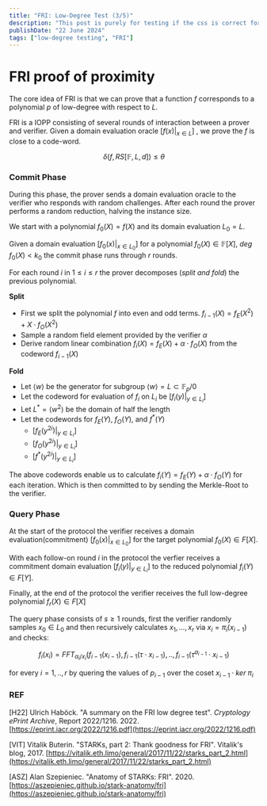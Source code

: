 ```yaml
---
title: "FRI: Low-Degree Test (3/5)"
description: "This post is purely for testing if the css is correct for the title on the page"
publishDate: "22 June 2024"
tags: ["low-degree testing", "FRI"]
---
```


# FRI proof of proximity

The core idea of FRI is that we can prove that a function $f$ corresponds to a polynomial $p$ of low-degree with respect to $L$.

FRI is a IOPP consisting of several rounds of interaction between a prover and verifier. Given  a domain evaluation oracle $[f(x)|_{x\in L}]$ , we prove the $f$ is close to a code-word. 

$$
\delta(f,RS[\mathbb{F}, L, d]) \le \theta
$$

### Commit Phase
 
   During this phase, the prover sends a domain evaluation oracle to the verifier who responds with random challenges. After each round the prover performs a random reduction, halving the instance size.
   
   We start with a polynomial $f_0(X)=f(X)$ and its domain evaluation $L_0=L$. 
   
   Given a domain evaluation $[f_0(x)|_{x\in L_0}]$ for a polynomial $f_0(X) \in \mathbb{F}[X]$, $deg \; f_0(X)<k_0$ the commit phase runs through $r$ rounds.
   
   For each round $i$ in $1 \le i \le r$ the prover decomposes (*split and fold*) the previous polynomial.
   
   **Split** 

*    First we split the polynomial $f$ into even and odd terms.  $f_{i-1}(X) = f_E(X^2) + X \cdot f_O(X^2)$
*    Sample a random field element provided by the verifier $\alpha$
*    Derive random linear combination $f_i(X)=f_E(X)+\alpha \cdot f_O(X)$ from the codeword $f_{i-1}(X)$

**Fold**

* Let $\langle w \rangle$ be the generator for subgroup $\langle w \rangle = L \subset \mathbb{F}_p/{0}$
* Let the codeword for evaluation of $f_i$ on $L_i$ be $[f_i(y)|_{y \in L_i}]$
* Let $L^*=\langle w^2 \rangle$ be the domain of half the length
* Let the codewords for $f_E(Y)$, $f_O(Y)$, and $f^*(Y)$
    * $[f_E(y^{2i})|_{y \in L_i}]$
    * $[f_O(y^{2i})|_{y \in L_i}]$
    * $[f^*(y^{2i})|_{y \in L_i}]$
    
The above codewords enable us to calculate $f_i(Y) = f_E(Y) + \alpha \cdot f_O(Y)$ for each iteration.  Which is then committed to by sending the Merkle-Root to the verifier. 

### Query Phase
   
   At the start of the protocol the verifier receives a domain evaluation(commitment)  $[f_0(x)|_{x\in L_0}]$ for the target polynomial $f_0(X) \in F[X]$. 
   
   With each follow-on round $i$ in the protocol the verfier receives a commitment domain evaluation $[f_i(y)|_{y\in L_i}]$ to the reduced polynomial $f_i(Y) \in F[Y]$. 
   
   Finally, at the end of the protocol the verifier receives the full low-degree polynomial $f_r(X) \in F[X]$

   The query phase consists of $s\ge1$ rounds, first the verifier randomly samples $x_0 \in L_0$ and then recursively calculates $x_1,...,x_r$ via $x_i = \pi_i(x_{i-1})$ and checks:
   
   $$f_i(x_i) = FFT_{\alpha_i/x_i}(f_{i-1}(x_{i-1}),f_{i-1}(\tau \cdot x_{i-1}),..,f_{i-1}(\tau^{a_{i-1}} \cdot x_{i-1})$$
   
   for every $i = 1,..,r$ by quering the values of $p_{i-1}$ over the coset $x_{i-1} \cdot ker \; \pi_i$
   
### REF

[H22] Ulrich Haböck. "A summary on the FRI low degree test". *Cryptology ePrint Archive*, Report 2022/1216. 2022. [https://eprint.iacr.org/2022/1216.pdf](https://eprint.iacr.org/2022/1216.pdf)

[VIT] Vitalik Buterin. "STARKs, part 2: Thank goodness for FRI". Vitalik's blog, 2017. [https://vitalik.eth.limo/general/2017/11/22/starks_part_2.html](https://vitalik.eth.limo/general/2017/11/22/starks_part_2.html)

[ASZ] Alan Szepieniec. "Anatomy of STARKs: FRI". 2020. [https://aszepieniec.github.io/stark-anatomy/fri](https://aszepieniec.github.io/stark-anatomy/fri)

